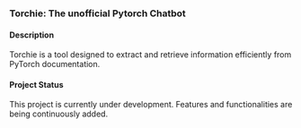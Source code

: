 ### Torchie: The unofficial Pytorch Chatbot

#### Description
Torchie is a tool designed to extract and retrieve information efficiently from PyTorch documentation. 

#### Project Status
This project is currently under development. Features and functionalities are being continuously added.
